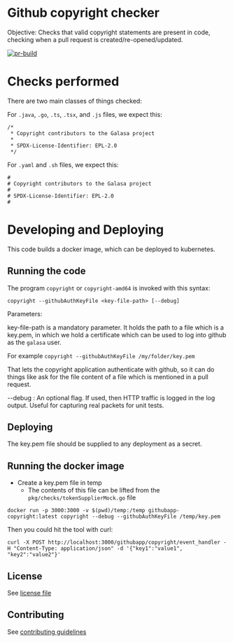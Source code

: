 # Github copyright checker

Objective: Checks that valid copyright statements are present in code, checking when a pull request is created/re-opened/updated.

[![pr-build](https://github.com/galasa-dev/githubapp-copyright/actions/workflows/build.yaml/badge.svg?branch=main)](https://github.com/galasa-dev/githubapp-copyright/actions/workflows/build.yaml)

# Checks performed

There are two main classes of things checked:

For `.java`, `.go`, `.ts`, `.tsx`, and `.js` files, we expect this:
```
/* 
 * Copyright contributors to the Galasa project
 *
 * SPDX-License-Identifier: EPL-2.0
 */
```

For `.yaml` and `.sh` files, we expect this:
```
#
# Copyright contributors to the Galasa project
#
# SPDX-License-Identifier: EPL-2.0
#
```

# Developing and Deploying

This code builds a docker image, which can be deployed to kubernetes.

## Running the code

The program `copyright` or `copyright-amd64` is invoked with this syntax:

```
copyright --githubAuthKeyFile <key-file-path> [--debug]
```

Parameters:

key-file-path is a mandatory parameter. It holds the path to a file which is a key.pem, in which we hold a 
certificate which can be used to log into github as the `galasa` user.

For example `copyright --githubAuthKeyFile /my/folder/key.pem`

That lets the copyright application authenticate with github, so it can do things like ask for the file content
of a file which is mentioned in a pull request.

--debug : An optional flag. If used, then HTTP traffic is logged in the log output. Useful for capturing real packets for unit tests.

## Deploying

The key.pem file should be supplied to any deployment as a secret.

## Running the docker image
- Create a key.pem file in temp
  - The contents of this file can be lifted from the `pkg/checks/tokenSupplierMock.go` file
```
docker run -p 3000:3000 -v $(pwd)/temp:/temp githubapp-copyright:latest copyright --debug --githubAuthKeyFile /temp/key.pem
```

Then you could hit the tool with curl:
```
curl -X POST http://localhost:3000/githubapp/copyright/event_handler -H "Content-Type: application/json" -d '{"key1":"value1", "key2":"value2"}'
```

## License
See [license file](./LICENSE)

## Contributing
See [contributing guidelines](./CONTRIBUTIONS.md)

